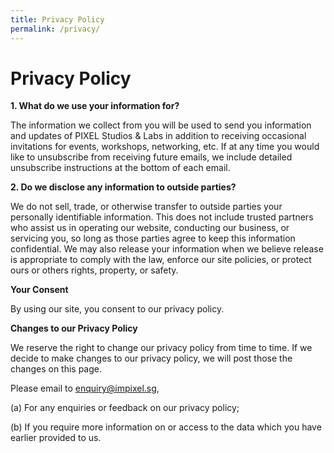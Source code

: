 ```yaml
---
title: Privacy Policy
permalink: /privacy/
---
```


<h1>Privacy Policy</h1>

<b>1. What do we use your information for?</b>

The information we collect from you will be used to send you information and updates of PIXEL Studios & Labs in addition to receiving occasional invitations for events, workshops, networking, etc. If at any time you would like to unsubscribe from receiving future emails, we include detailed unsubscribe instructions at the bottom of each email.

<b>2. Do we disclose any information to outside parties?</b>

We do not sell, trade, or otherwise transfer to outside parties your personally identifiable information. This does not include trusted partners who assist us in operating our website, conducting our business, or servicing you, so long as those parties agree to keep this information confidential. We may also release your information when we believe release is appropriate to comply with the law, enforce our site policies, or protect ours or others rights, property, or safety.

<b>Your Consent</b>

By using our site, you consent to our privacy policy.

<b>Changes to our Privacy Policy</b>

We reserve the right to change our privacy policy from time to time. If we decide to make changes to our privacy policy, we will post those the changes on this page.

Please email to <enquiry@impixel.sg>,

(a) For any enquiries or feedback on our privacy policy;

(b) If you require more information on or access to the data which you have earlier provided to us.
